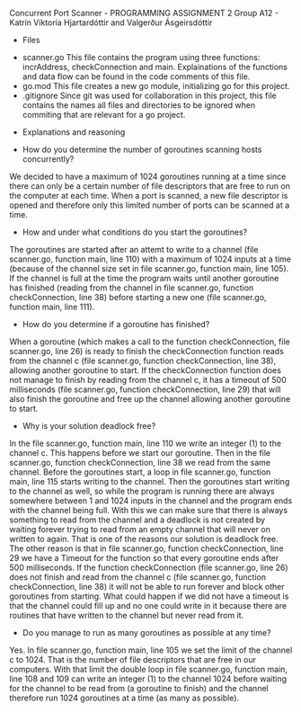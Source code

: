 Concurrent Port Scanner - PROGRAMMING ASSIGNMENT 2
Group A12 - Katrín Viktoría Hjartardóttir and Valgerður Ásgeirsdóttir

- Files

* scanner.go
This file contains the program using three functions: incrAddress, checkConnection and main.
Explainations of the functions and data flow can be found in the code comments of this file.
* go.mod
This file creates a new go module, initializing go for this project.
* .gitignore
Since git was used for collaboration in this project, this file contains the names all files and directories to be ignored when commiting that are relevant for a go project.

- Explanations and reasoning

* How do you determine the number of goroutines scanning hosts concurrently?

We decided to have a maximum of 1024 goroutines running at a time since there can only be a certain number of file descriptors that are free to run on the computer at each time. When a port is scanned, a new file descriptor is opened and therefore only this limited number of ports can be scanned at a time.

* How and under what conditions do you start the goroutines?

The goroutines are started after an attemt to write to a channel (file scanner.go, function main, line 110) with a maximum of 1024 inputs at a time (because of the channel size set in file scanner.go, function main, line 105). If the channel is full at the time the program waits until another goroutine has finished (reading from the channel in file scanner.go, function checkConnection, line 38) before starting a new one (file scanner.go, function main, line 111). 

* How do you determine if a goroutine has finished?

When a goroutine (which makes a call to the function checkConnection, file scanner.go, line 26) is ready to finish the checkConnection function reads from the channel c (file scanner.go, function checkConnection, line 38), allowing another goroutine to start. If the checkConnection function does not manage to finish by reading from the channel c, it has a timeout of 500 milliseconds (file scanner.go, function checkConnection, line 29) that will also finish the goroutine and free up the channel allowing another goroutine to start.


* Why is your solution deadlock free?

In the file scanner.go, function main, line 110 we write an integer (1) to the channel c. This happens before we start our goroutine. Then in the file scanner.go, function checkConnection, line 38 we read from the same channel. Before the goroutines start, a loop in file scanner.go, function main, line 115 starts writing to the channel. Then the goroutines start writing to the channel as well, so while the program is running there are always somewhere between 1 and 1024 inputs in the channel and the program ends with the channel being full. With this we can make sure that there is always something to read from the channel and a deadlock is not created by waiting forever trying to read from an empty channel that will never on written to again. That is one of the reasons our solution is deadlock free. The other reason is that in file scanner.go, function checkConnection, line 29 we have a Timeout for the function so that every goroutine ends after 500 milliseconds. If the function checkConnection (file scanner.go, line 26) does not finish and read from the channel c (file scanner.go, function checkConnection, line 38) it will not be able to run forever and block other goroutines from starting. What could happen if we did not have a timeout is that the channel could fill up and no one could write in it because there are routines that have written to the channel but never read from it.
    
* Do you manage to run as many goroutines as possible at any time?

Yes. In file scanner.go, function main, line 105 we set the limit of the channel c to 1024. That is the number of file descriptors that are free in our computers. With that limit the double loop in file scanner.go, function main, line 108 and 109 can write an integer (1) to the channel 1024 before waiting for the channel to be read from (a goroutine to finish) and the channel therefore run 1024 goroutines at a time (as many as possible).
